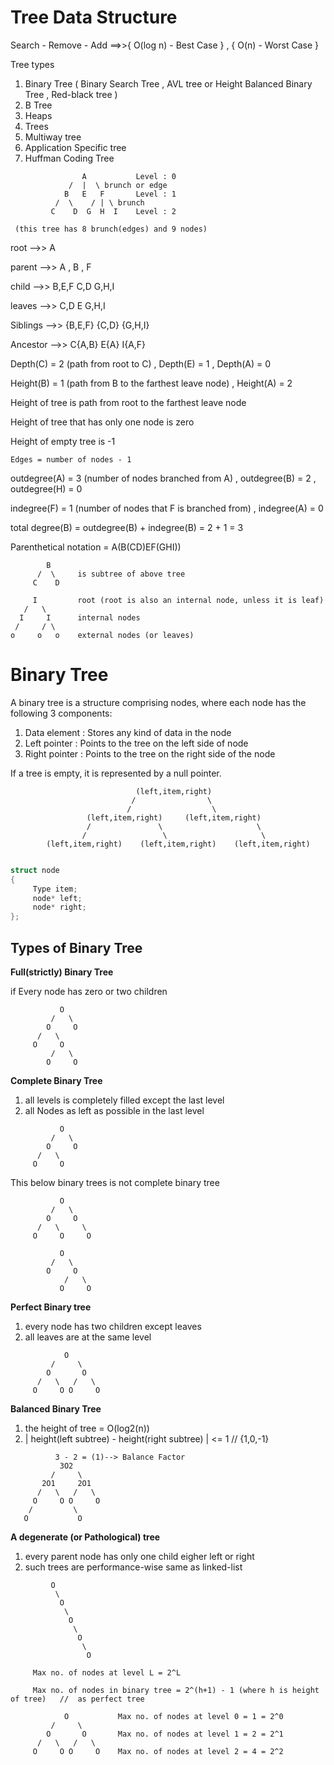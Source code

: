 # Tree Data Structure 

Search - Remove - Add ==>>{ O(log n) - Best Case } , { O(n) - Worst Case }

Tree types 

1) Binary Tree ( Binary Search Tree , AVL tree or Height Balanced Binary Tree , Red-black tree )
2) B Tree
3) Heaps
4) Trees
5) Multiway tree
6) Application Specific tree
7) Huffman Coding Tree

```
                A           Level : 0
             /  |  \ brunch or edge
            B   E   F       Level : 1
          /  \    / | \ brunch
         C    D  G  H  I    Level : 2
```
     (this tree has 8 brunch(edges) and 9 nodes)

root      -->> A

parent    -->> A , B , F

child  -->> B,E,F  C,D  G,H,I

leaves    -->> C,D  E  G,H,I

Siblings  -->> {B,E,F}  {C,D}   {G,H,I}

Ancestor  -->> C{A,B}  E{A}    I{A,F}

Depth(C) = 2 (path from root to C) , Depth(E) = 1 , Depth(A) = 0

Height(B) = 1 (path from B to the farthest leave node) , Height(A) = 2

Height of tree is path from root to the farthest leave node

Height of tree that has only one node is zero

Height of empty tree is -1

`Edges = number of nodes - 1` 

outdegree(A) = 3 (number of nodes branched from A) , outdegree(B) = 2 , outdegree(H) = 0

indegree(F) = 1 (number of nodes that F is branched from) , indegree(A) = 0

total degree(B) = outdegree(B) + indegree(B) = 2 + 1 = 3

Parenthetical notation = A(B(CD)EF(GHI))

            B   
          /  \     is subtree of above tree
         C    D

```
     I         root (root is also an internal node, unless it is leaf)
   /   \
  I     I      internal nodes
 /     / \
o     o   o    external nodes (or leaves)
```

# Binary Tree

A binary tree is a structure comprising nodes, where each node has the following 3 components:

1) Data element : Stores any kind of data in the node
2) Left pointer : Points to the tree on the left side of node
3) Right pointer : Points to the tree on the right side of the node

If a tree is empty, it is represented by a null pointer.
```
                            (left,item,right)
                           /                \
                          /                  \
                 (left,item,right)     (left,item,right)
                 /               \                     \
                /                 \                     \
        (left,item,right)    (left,item,right)    (left,item,right)
        
```
```cpp
struct node
{
     Type item;
     node* left;
     node* right;
};
```

## Types of Binary Tree

**Full(strictly) Binary Tree**

if Every node has zero or two children
```
           O
         /   \
        O     O
      /   \
     O     O
         /   \
        O     O
```

**Complete Binary Tree**

1) all levels is completely filled except the last level
2) all Nodes as left as possible in the last level
```
           O
         /   \
        O     O
      /   \
     O     O
```
This below binary trees is not complete binary tree
```
           O            
         /   \
        O     O
      /   \     \
     O     O     O
     
           O            
         /   \
        O     O
            /   \
           O     O
```

**Perfect Binary tree**

1) every node has two children except leaves
2) all leaves are at the same level
```
            O            
         /     \
        O       O
      /   \   /   \
     O     O O     O
```
**Balanced Binary Tree**

1) the height of tree = O(log2(n))
2) | height(left subtree) - height(right subtree) | <= 1   //   {1,0,-1}
```
          3 - 2 = (1)--> Balance Factor
           3O2          
         /     \
       2O1     2O1
      /   \   /   \
     O     O O     O
    /         \
   O           O
```
**A degenerate (or Pathological) tree**

1) every parent node has only one child eigher left or right
2) such trees are performance-wise same as linked-list
```
         O
          \
           O
            \
             O
              \
               O
                \
                 O
```

         Max no. of nodes at level L = 2^L
         
         Max no. of nodes in binary tree = 2^(h+1) - 1 (where h is height of tree)   //  as perfect tree
```
            O           Max no. of nodes at level 0 = 1 = 2^0
         /     \
        O       O       Max no. of nodes at level 1 = 2 = 2^1
      /   \   /   \
     O     O O     O    Max no. of nodes at level 2 = 4 = 2^2
```
